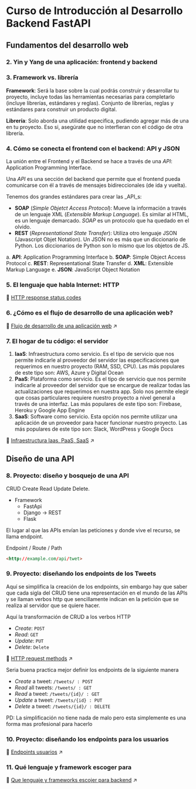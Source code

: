 # Curso de Introducción al Desarrollo Backend FastAPI

## Fundamentos del desarrollo web

### 2. Yin y Yang de una aplicación: frontend y backend

### 3. Framework vs. librería

**Framework**: Será la base sobre la cual podrás construir y desarrollar tu proyecto, incluye todas las herramientas necesarias para completarlo (incluye librerías, estándares y reglas). Conjunto de librerías, reglas y estándares para construir un producto digital.

**Librería**: Solo aborda una utilidad especifica, pudiendo agregar más de una en tu proyecto. Eso si, asegúrate que no interfieran con el código de otra librería.

### 4. Cómo se conecta el frontend con el backend: API y JSON

La unión entre el Frontend y el Backend se hace a través de una _API_: Application Programming Interface.

Una _API_ es una sección del backend que permite que el frontend pueda comunicarse con él a través de mensajes bidireccionales (de ida y vuelta).

Tenemos dos grandes estándares para crear las \_API_s:

- **SOAP** (_Simple Objetct Access Protocol_): Mueve la información a través de un lenguaje XML (_Extensible Markup Language_). Es similar al HTML, es un lenguaje demarcado. _SOAP_ es un protocolo que ha quedado en el olvido.
- **REST** (_Representational State Transfer_): Utiliza otro lenguaje JSON (Javascript Objet Notation). Un JSON no es más que un diccionario de Python. Los diccionarios de Python son lo mismo que los objetos de JS.

a. **API**: Application Programming Interface
b. **SOAP**: Simple Object Access Protocol
c. **REST**: Representational State Transfer
d. **XML**: Extensible Markup Language
e. **JSON**: JavaScript Object Notation

### 5. El lenguaje que habla Internet: HTTP

🔗 [HTTP response status codes](https://developer.mozilla.org/en-US/docs/Web/HTTP/Status)

### 6. ¿Cómo es el flujo de desarrollo de una aplicación web?

📕 [Flujo de desarrollo de una aplicación web](../files/como_es_el_flujo_de_desarrollo_de_una_aplicacion_web.pdf) ↗️

### 7. El hogar de tu código: el servidor

1. **IaaS**: Infraestructura como servicio. Es el tipo de servicio que nos permite indicarle al proveedor del servidor las especificaciones que requerimos en nuestro proyecto (RAM, SSD, CPU). Las más populares de este tipo son: AWS, Azure y Digital Ocean
2. **PaaS**: Plataforma como servicio. Es el tipo de servicio que nos permite indicarle al proveedor del servidor que se encargue de realizar todas las actualizaciones que requerimos en nuestra app. Solo nos permite elegir que cosas particulares requiere nuestro proyecto a nivel general a través de una interfaz. Las más populares de este tipo son: Firebase, Heroku y Google App Engine
3. **SaaS**: Software como servicio. Esta opción nos permite utilizar una aplicación de un proveedor para hacer funcionar nuestro proyecto. Las más populares de este tipo son: Slack, WordPress y Google Docs

📕 [Infraestructura Iaas, PaaS, SaaS](../files/el_hogar_de_tu_codigo_el_servidor.pdf) ↗️

## Diseño de una API

### 8. Proyecto: diseño y bosquejo de una API

CRUD Create Read Update Delete.

- Framework
  - FastApi
  - Django → REST
  - Flask

El lugar al que las APIs envían las peticiones y donde vive el recurso, se llama endpoint.

Endpoint / Route / Path

```html
<http://example.com/api/twet>
```

### 9. Proyecto: diseñando los endpoints de los Tweets

Aquí se simplifica la creación de los endpoints, sin embargo hay que saber que cada sigla del CRUD tiene una representación en el mundo de las APIs y se llaman verbos http que sencillamente indican en la petición que se realiza al servidor que se quiere hacer.

Aquí la transformación de CRUD a los verbos HTTP

- _Create_: `POST`
- _Read_: `GET`
- _Update_: `PUT`
- _Delete_: `Delete`

🔗 [HTTP request methods](https://developer.mozilla.org/en-US/docs/Web/HTTP/Methods) ↗️

Seria buena practica mejor definir los endpoints de la siguiente manera

- _Create_ a tweet: `/tweets/ : POST`
- _Read_ all tweets: `/tweets/ : GET`
- _Read_ a tweet: `/tweets/{id}/ : GET`
- _Update_ a tweet: `/tweets/{id} : PUT`
- _Delete_ a tweet: `/tweets/{id}/ : DELETE`

PD: La simplificación no tiene nada de malo pero esta simplemente es una forma mas profesional para hacerlo

### 10. Proyecto: diseñando los endpoints para los usuarios

📕 [Endpoints usuarios](../files/proyecto_creando_los_endpoints_para_los_usuarios.pdf) ↗️

### 11. Qué lenguaje y framework escoger para

📕 [Que lenguaje y frameworks escojer para backend](../files/que_lenguaje_y_framework_escoger_para_backend.pdf) ↗️
